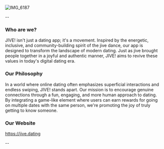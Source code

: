 
![IMG_6187](https://github.com/jive-dating/.github/assets/61725820/661c11c9-b518-4b53-8dd3-40ed162d8d79)

-- 

### Who are we?

JIVE! isn't just a dating app; it's a movement. Inspired by the energetic, inclusive, and community-building spirit of the jive dance, our app is designed to transform the landscape of modern dating. Just as jive brought people together in a joyful and authentic manner, JIVE! aims to revive these values in today's digital dating era.

### Our Philosophy

In a world where online dating often emphasizes superficial interactions and endless swiping, JIVE! stands apart. Our mission is to encourage genuine connections through a fun, engaging, and more human approach to dating. By integrating a game-like element where users can earn rewards for going on multiple dates with the same person, we're promoting the joy of truly getting to know someone.

### Our Website

https://jive.dating

-- 

